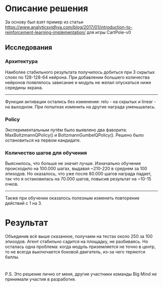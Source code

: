 # Описание решения
За основу был взят пример из статьи https://www.analyticsvidhya.com/blog/2017/01/introduction-to-reinforcement-learning-implementation/ для игры CartPole-v0
## Исследования
### Архитектура
Наиболее стабильного результата получилось добиться при 3 скрытых слоях по 128-128-64 нейрона. При добавлении большего количества нейронов появлялось зависание и модуль не желал опускаться ниже середины экрана.
___
Функции активации остались без изменения: relu - на скрытых и linear - на выходном. При попытках изменить на другие награда уменьшалась.
### Policy
Экспериментальным путём было выявлено два фаворита: MaxBoltzmannQPolicy() и BoltzmannGumbelQPolicy(). Решено было остановиться на первом кандидате.
### Количество шагов для обучения
Выяснилось, что больше не значит лучше. Изначально обучение происходило на 100.000 шагах, выдавая ~210-220 в среднем за 100 эпизодов. 
Но оказалось, что уже после 80.000 шагов награда падает, так что я остановилась на 70.000 шагов, повысив результат на ~10-15 очков.
***
Также при обучении оказалось полезным изменить повторение действий с 1 на 3.
# Результат
Объединив всё выше сказанное, получаем на тестах около 250 за 100 эпизодов. Агент стабильно садится на площадку, не разбиваясь.
Но осталась одна проблема: когда модуль приземляется не точно в центр, то не всегда выключается боковой двигатель, из-за чего теряются баллы.
#
P.S. Это решение лично от меня, другие участники команды Big Mind не принимали участия в разработке.
